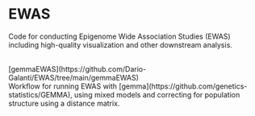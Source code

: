 # EWAS
Code for conducting Epigenome Wide Association Studies (EWAS) including high-quality visualization and other downstream analysis. <br/>

<br/>
[gemmaEWAS](https://github.com/Dario-Galanti/EWAS/tree/main/gemmaEWAS) <br/>
Workflow for running EWAS with [gemma](https://github.com/genetics-statistics/GEMMA), using mixed models and correcting for population structure using a distance matrix.
